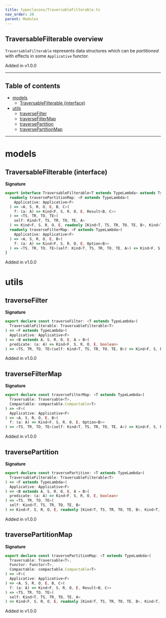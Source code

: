 ```yaml
---
title: typeclasses/TraversableFilterable.ts
nav_order: 38
parent: Modules
---
```


## TraversableFilterable overview

`TraversableFilterable` represents data structures which can be _partitioned_ with effects in some `Applicative` functor.

Added in v1.0.0

---

<h2 class="text-delta">Table of contents</h2>

- [models](#models)
  - [TraversableFilterable (interface)](#traversablefilterable-interface)
- [utils](#utils)
  - [traverseFilter](#traversefilter)
  - [traverseFilterMap](#traversefiltermap)
  - [traversePartition](#traversepartition)
  - [traversePartitionMap](#traversepartitionmap)

---

# models

## TraversableFilterable (interface)

**Signature**

```ts
export interface TraversableFilterable<T extends TypeLambda> extends TypeClass<T> {
  readonly traversePartitionMap: <F extends TypeLambda>(
    Applicative: Applicative<F>
  ) => <A, S, R, O, E, B, C>(
    f: (a: A) => Kind<F, S, R, O, E, Result<B, C>>
  ) => <TS, TR, TO, TE>(
    self: Kind<T, TS, TR, TO, TE, A>
  ) => Kind<F, S, R, O, E, readonly [Kind<T, TS, TR, TO, TE, B>, Kind<T, TS, TR, TO, TE, C>]>
  readonly traverseFilterMap: <F extends TypeLambda>(
    Applicative: Applicative<F>
  ) => <A, S, R, O, E, B>(
    f: (a: A) => Kind<F, S, R, O, E, Option<B>>
  ) => <TS, TR, TO, TE>(self: Kind<T, TS, TR, TO, TE, A>) => Kind<F, S, R, O, E, Kind<T, TS, TR, TO, TE, B>>
}
```

Added in v1.0.0

# utils

## traverseFilter

**Signature**

```ts
export declare const traverseFilter: <T extends TypeLambda>(
  TraversableFilterable: TraversableFilterable<T>
) => <F extends TypeLambda>(
  Applicative: Applicative<F>
) => <B extends A, S, R, O, E, A = B>(
  predicate: (a: A) => Kind<F, S, R, O, E, boolean>
) => <TS, TR, TO, TE>(self: Kind<T, TS, TR, TO, TE, B>) => Kind<F, S, R, O, E, Kind<T, TS, TR, TO, TE, B>>
```

Added in v1.0.0

## traverseFilterMap

**Signature**

```ts
export declare const traverseFilterMap: <T extends TypeLambda>(
  Traversable: Traversable<T>,
  Compactable: compactable.Compactable<T>
) => <F>(
  Applicative: Applicative<F>
) => <A, S, R, O, E, B>(
  f: (a: A) => Kind<F, S, R, O, E, Option<B>>
) => <TS, TR, TO, TE>(self: Kind<T, TS, TR, TO, TE, A>) => Kind<F, S, R, O, E, Kind<T, TS, TR, TO, TE, B>>
```

Added in v1.0.0

## traversePartition

**Signature**

```ts
export declare const traversePartition: <T extends TypeLambda>(
  TraversableFilterable: TraversableFilterable<T>
) => <F extends TypeLambda>(
  Applicative: Applicative<F>
) => <B extends A, S, R, O, E, A = B>(
  predicate: (a: A) => Kind<F, S, R, O, E, boolean>
) => <TS, TR, TO, TE>(
  self: Kind<T, TS, TR, TO, TE, B>
) => Kind<F, S, R, O, E, readonly [Kind<T, TS, TR, TO, TE, B>, Kind<T, TS, TR, TO, TE, B>]>
```

Added in v1.0.0

## traversePartitionMap

**Signature**

```ts
export declare const traversePartitionMap: <T extends TypeLambda>(
  Traversable: Traversable<T>,
  Functor: Functor<T>,
  Compactable: compactable.Compactable<T>
) => <F>(
  Applicative: Applicative<F>
) => <A, S, R, O, E, B, C>(
  f: (a: A) => Kind<F, S, R, O, E, Result<B, C>>
) => <TS, TR, TO, TE>(
  self: Kind<T, TS, TR, TO, TE, A>
) => Kind<F, S, R, O, E, readonly [Kind<T, TS, TR, TO, TE, B>, Kind<T, TS, TR, TO, TE, C>]>
```

Added in v1.0.0
